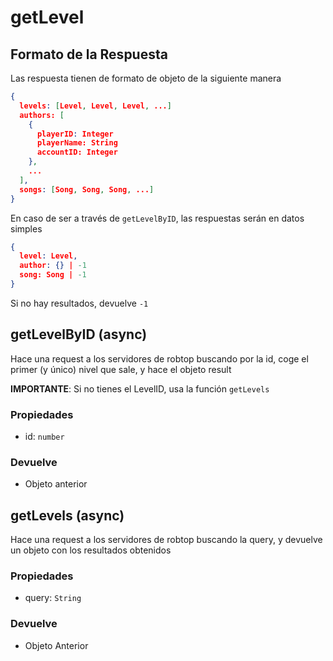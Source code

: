 # getLevel

## Formato de la Respuesta

Las respuesta tienen de formato de objeto de la siguiente manera

```json
{
  levels: [Level, Level, Level, ...]
  authors: [
    {
      playerID: Integer
      playerName: String
      accountID: Integer
    },
    ...
  ],
  songs: [Song, Song, Song, ...]
}
```

En caso de ser a través de `getLevelByID`, las respuestas serán en datos simples

```json
{
  level: Level,
  author: {} | -1
  song: Song | -1
}
```

Si no hay resultados, devuelve `-1`

## getLevelByID (async)

Hace una request a los servidores de robtop buscando por la id, coge el primer (y único) nivel que sale, y hace el objeto result

**IMPORTANTE**: Si no tienes el LevelID, usa la función `getLevels`

### Propiedades
- id: `number`

### Devuelve
- Objeto anterior

## getLevels (async)

Hace una request a los servidores de robtop buscando la query, y devuelve un objeto con los resultados obtenidos

### Propiedades
- query: `String`

### Devuelve
- Objeto Anterior